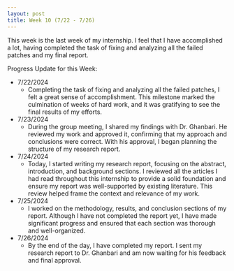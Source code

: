 ```yaml
---
layout: post
title: Week 10 (7/22 - 7/26)
---
```


This week is the last week of my internship. I feel that I have accomplished a lot, having completed the task of fixing and analyzing all the failed patches and my final report. 

Progress Update for this Week:

  - 7/22/2024
      - Completing the task of fixing and analyzing all the failed patches, I felt a great sense of accomplishment. This milestone marked the culmination of weeks of hard work, and it was gratifying to see the final results of my efforts. 
  - 7/23/2024
      - During the group meeting, I shared my findings with Dr. Ghanbari.  He reviewed my work and approved it, confirming that my approach and conclusions were correct. With his approval, I began planning the structure of my research report.
  - 7/24/2024
      - Today, I started writing my research report, focusing on the abstract, introduction, and background sections.  I reviewed all the articles I had read throughout this internship to provide a solid foundation and ensure my report was well-supported by existing literature.  This review helped frame the context and relevance of my work. 
  - 7/25/2024
      - I worked on the methodology, results, and conclusion sections of my report. Although I have not completed the report yet, I have made significant progress and ensured that each section was thorough and well-organized.
  - 7/26/2024
      - By the end of the day, I have completed my report.  I sent my research report to Dr. Ghanbari and am now waiting for his feedback and final approval.   
